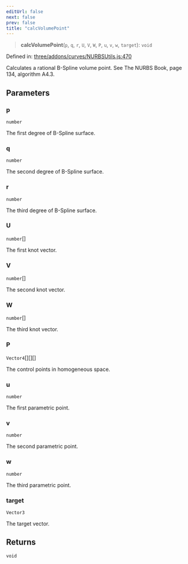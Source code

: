 ```yaml
---
editUrl: false
next: false
prev: false
title: "calcVolumePoint"
---
```


> **calcVolumePoint**(`p`, `q`, `r`, `U`, `V`, `W`, `P`, `u`, `v`, `w`, `target`): `void`

Defined in: [three/addons/curves/NURBSUtils.js:470](https://github.com/DefinitelyMaybe/three-i18n/blob/fa57b79433d1c349ffb23a78727299c8d4190136/three/addons/curves/NURBSUtils.js#L470)

Calculates a rational B-Spline volume point. See The NURBS Book, page 134, algorithm A4.3.

## Parameters

### p

`number`

The first degree of B-Spline surface.

### q

`number`

The second degree of B-Spline surface.

### r

`number`

The third degree of B-Spline surface.

### U

`number`[]

The first knot vector.

### V

`number`[]

The second knot vector.

### W

`number`[]

The third knot vector.

### P

`Vector4`[][][]

The control points in homogeneous space.

### u

`number`

The first parametric point.

### v

`number`

The second parametric point.

### w

`number`

The third parametric point.

### target

`Vector3`

The target vector.

## Returns

`void`
